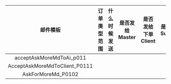 



邮件模板|订单类型范围|什么时候发送|是否发给Master|是否发给下单Client|是否发给Supplier 
:--:|:--|:--:|:--:|:--:|:--: 
acceptAskMoreMdToAi_p011||||
AcceptAskMoreMdToClient_P0111||||
AskForMoreMd_P0102|||| 









